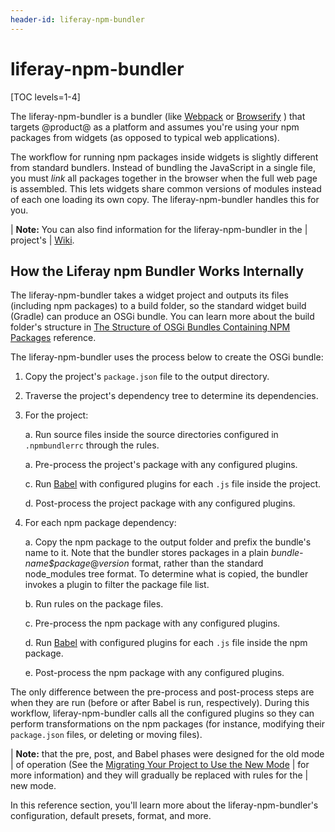 ```yaml
---
header-id: liferay-npm-bundler
---
```


# liferay-npm-bundler

[TOC levels=1-4]

The liferay-npm-bundler is a bundler (like 
[Webpack](https://webpack.github.io/) 
or 
[Browserify](http://browserify.org/)
) that targets @product@ as a platform and assumes you're using your npm 
packages from widgets (as opposed to typical web applications). 

The workflow for running npm packages inside widgets is slightly different from
standard bundlers. Instead of bundling the JavaScript in a single file, you must
*link* all packages together in the browser when the full web page is assembled.
This lets widgets share common versions of modules instead of each one loading
its own copy. The liferay-npm-bundler handles this for you. 

| **Note:** You can also find information for the liferay-npm-bundler in the 
| project's 
| [Wiki](https://github.com/liferay/liferay-npm-build-tools/wiki).

## How the Liferay npm Bundler Works Internally

The liferay-npm-bundler takes a widget project and outputs its files 
(including npm packages) to a build folder, so the standard widget build 
(Gradle) can produce an OSGi bundle. You can learn more about the build folder's 
structure in 
[The Structure of OSGi Bundles Containing NPM Packages](/docs/7-2/reference/-/knowledge_base/r/the-structure-of-osgi-bundles-containing-npm-packages) 
reference. 

The liferay-npm-bundler uses the process below to create the OSGi bundle:

1.  Copy the project's `package.json` file to the output directory.

2.  Traverse the project's dependency tree to determine its dependencies.

3.  For the project:

    a. Run source files inside the source directories configured in 
       `.npmbundlerrc` through the rules.

    a. Pre-process the project's package with any configured plugins.

    c. Run 
       [Babel](https://babeljs.io/) with configured plugins for each `.js` file
       inside the project.

    d. Post-process the project package with any configured plugins.

4.  For each npm package dependency:

    a. Copy the npm package to the output folder and prefix the bundle's name 
    to it. Note that the bundler stores packages in a plain 
    *bundle-name$package*@*version* format, rather than the standard 
    node_modules tree format. To determine what is copied, the bundler invokes a 
    plugin to filter the package file list. 

    b. Run rules on the package files.

    c. Pre-process the npm package with any configured plugins.

    d. Run 
       [Babel](https://babeljs.io/) with configured plugins for each `.js` file 
       inside the npm package.

    e. Post-process the npm package with any configured plugins.

The only difference between the pre-process and post-process steps are when they 
are run (before or after Babel is run, respectively). During this workflow, 
liferay-npm-bundler calls all the configured plugins so they can perform 
transformations on the npm packages (for instance, modifying their `package.json` 
files, or deleting or moving files). 

| **Note:** that the pre, post, and Babel phases were designed for the old mode 
| of operation (See the [Migrating Your Project to Use the New Mode](/docs/7-2/frameworks/-/knowledge_base/f/migrating-your-project-to-use-the-new-mode) 
| for more information) and they will gradually be replaced with rules for the 
| new mode.

In this reference section, you'll learn more about the liferay-npm-bundler's 
configuration, default presets, format, and more. 
